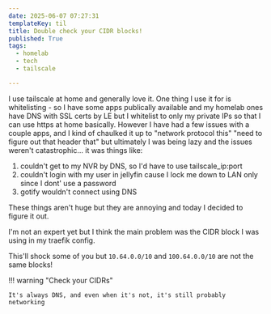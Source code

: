 ```yaml
---
date: 2025-06-07 07:27:31
templateKey: til
title: Double check your CIDR blocks!
published: True
tags:
  - homelab
  - tech
  - tailscale

---
```


I use tailscale at home and generally love it. One thing I use it for is
whitelisting - so I have some apps publically available and my homelab ones
have DNS with SSL certs by LE but I whitelist to only my private IPs so that I
can use https at home basically. However I have had a few issues
with a couple apps, and I kind of chaulked it up to "network protocol this"
"need to figure out that header that" but ultimately I was being lazy and the
issues weren't catastrophic... it was things like:

1. couldn't get to my NVR by DNS, so I'd have to use tailscale_ip:port
2. couldn't login with my user in jellyfin cause I lock me down to LAN only
   since I dont' use a password
3. gotify wouldn't connect using DNS

These things aren't huge but they are annoying and today I decided to figure it
out.

I'm not an expert yet but I think the main problem was the CIDR block I was
using in my traefik config.

This'll shock some of you but `10.64.0.0/10` and `100.64.0.0/10` are not the
same blocks!

!!! warning "Check your CIDRs"

    It's always DNS, and even when it's not, it's still probably networking
